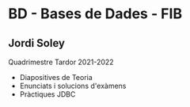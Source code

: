 # BD - Bases de Dades - FIB
## Jordi Soley

Quadrimestre Tardor 2021-2022
- Diapositives de Teoria
- Enunciats i solucions d'exàmens
- Pràctiques JDBC

